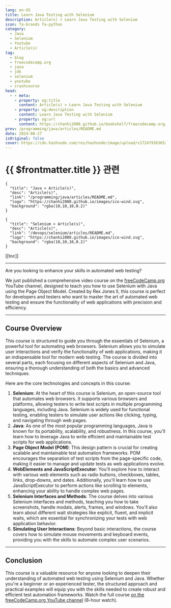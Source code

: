 ```yaml
---
lang: en-US
title: Learn Java Testing with Selenium
description: Article(s) > Learn Java Testing with Selenium
icon: fa-brands fa-python
category: 
  - Java
  - Selenium
  - Youtube
  - Article(s)
tag: 
  - blog
  - freecodecamp.org
  - java
  - jdk
  - selenium
  - youtube
  - crashcourse
head:
  - - meta:
    - property: og:title
      content: Article(s) > Learn Java Testing with Selenium
    - property: og:description
      content: Learn Java Testing with Selenium
    - property: og:url
      content: https://chanhi2000.github.io/bookshelf/freecodecamp.org/learn-java-testing-with-selenium.html
prev: /programming/java/articles/README.md
date: 2024-08-27
isOriginal: false
cover: https://cdn.hashnode.com/res/hashnode/image/upload/v1724793636526/bd2fbf2d-1e0f-4a33-a77f-c8314d71330c.png
---
```


# {{ $frontmatter.title }} 관련

```component VPCard
{
  "title": "Java > Article(s)",
  "desc": "Article(s)",
  "link": "/programming/java/articles/README.md",
  "logo": "https://chanhi2000.github.io/images/ico-wind.svg",
  "background": "rgba(10,10,10,0.2)"
}
```

```component VPCard
{
  "title": "Selenium > Article(s)",
  "desc": "Article(s)",
  "link": "/devops/selenium/articles/README.md",
  "logo": "https://chanhi2000.github.io/images/ico-wind.svg",
  "background": "rgba(10,10,10,0.2)"
}
```

[[toc]]

---

<SiteInfo
  name="Learn Java Testing with Selenium"
  desc="Are you looking to enhance your skills in automated web testing? We just published a comprehensive video course on the freeCodeCamp.org YouTube channel, designed to teach you how to use Selenium with Java using the Page Object Model. Created by Rex J..."
  url="https://freecodecamp.org/news/learn-java-testing-with-selenium/"
  logo="https://cdn.freecodecamp.org/universal/favicons/favicon.ico"
  preview="https://cdn.hashnode.com/res/hashnode/image/upload/v1724793636526/bd2fbf2d-1e0f-4a33-a77f-c8314d71330c.png"/>

Are you looking to enhance your skills in automated web testing?

We just published a comprehensive video course on the [<FontIcon icon="fa-brands fa-free-code-camp"/>freeCodeCamp.org](http://freeCodeCamp.org) YouTube channel, designed to teach you how to use Selenium with Java using the Page Object Model. Created by Rex Jones II, this course is perfect for developers and testers who want to master the art of automated web testing and ensure the functionality of web applications with precision and efficiency.

---

## Course Overview

This course is structured to guide you through the essentials of Selenium, a powerful tool for automating web browsers. Selenium allows you to simulate user interactions and verify the functionality of web applications, making it an indispensable tool for modern web testing. The course is divided into several parts, each focusing on different aspects of Selenium and Java, ensuring a thorough understanding of both the basics and advanced techniques.

Here are the core technologies and concepts in this course:

1. **Selenium**: At the heart of this course is Selenium, an open-source tool that automates web browsers. It supports various browsers and platforms, allowing testers to write test scripts in multiple programming languages, including Java. Selenium is widely used for functional testing, enabling testers to simulate user actions like clicking, typing, and navigating through web pages.
2. **Java**: As one of the most popular programming languages, Java is known for its portability, scalability, and robustness. In this course, you'll learn how to leverage Java to write efficient and maintainable test scripts for web applications.
3. **Page Object Model (POM)**: This design pattern is crucial for creating scalable and maintainable test automation frameworks. POM encourages the separation of test scripts from the page-specific code, making it easier to manage and update tests as web applications evolve.
4. **WebElements and JavaScriptExecutor**: You'll explore how to interact with various web elements such as radio buttons, checkboxes, tables, links, drop-downs, and dates. Additionally, you'll learn how to use JavaScriptExecutor to perform actions like scrolling to elements, enhancing your ability to handle complex web pages.
5. **Selenium Interfaces and Methods**: The course delves into various Selenium interfaces and methods, teaching you how to take screenshots, handle modals, alerts, frames, and windows. You'll also learn about different wait strategies like explicit, fluent, and implicit waits, which are essential for synchronizing your tests with web application behavior.
6. **Simulating User Interactions**: Beyond basic interactions, the course covers how to simulate mouse movements and keyboard events, providing you with the skills to automate complex user scenarios.

---

## Conclusion

This course is a valuable resource for anyone looking to deepen their understanding of automated web testing using Selenium and Java. Whether you're a beginner or an experienced tester, the structured approach and practical examples will equip you with the skills needed to create robust and efficient test automation frameworks. Watch the full course [<FontIcon icon="fa-brands fa-youtube"/>on the freeCodeCamp.org YouTube channel](https://youtu.be/QQliGCtqD2w) (8-hour watch).

<VidStack src="youtube/QQliGCtqD2w" />

